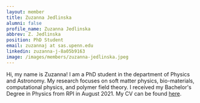 ```yaml
---
layout: member
title: Zuzanna Jedlinska
alumni: false 
profile_name: Zuzanna Jedlinska
abbrev: Z. Jedlinska
position: PhD Student
email: zuzannaj at sas.upenn.edu
linkedin: zuzanna-j-8a05b9163
image: /images/members/zuzanna-jedlinska.jpeg
---
```


Hi, my name is Zuzanna! I am a PhD student in the department of Physics and Astronomy. My research focuses on soft matter physics, bio-materials, computational physics, and polymer field theory. I received my Bachelor's Degree in Physics from RPI in August 2021. My CV can be found [here](https://drive.google.com/file/d/17818XVWOjbnunmRPGvfoMDvJY9qJo_Rb/view?usp=sharing). 
